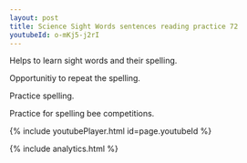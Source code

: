```yaml
---
layout: post
title: Science Sight Words sentences reading practice 72
youtubeId: o-mKj5-j2rI
---
```

 
 
Helps to learn sight words and their spelling.

Opportunitiy to repeat the spelling. 

Practice spelling. 
 
Practice for spelling bee competitions. 
 
{% include youtubePlayer.html id=page.youtubeId %}
 
 
{% include analytics.html %}